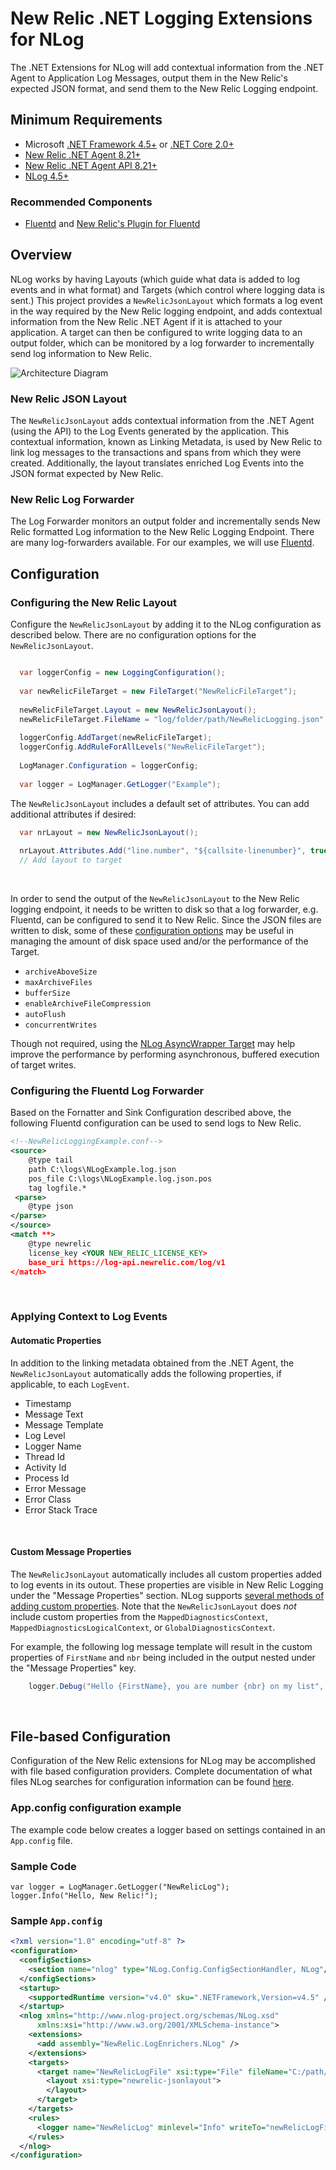 ﻿# New Relic .NET Logging Extensions for NLog
The .NET Extensions for NLog will add contextual information from the .NET Agent to Application Log Messages, output them in the New Relic's expected JSON format, and send them to the New Relic Logging endpoint.


## Minimum Requirements

* Microsoft <a target="_blank" href="https://dotnet.microsoft.com/download/dotnet-framework">.NET Framework 4.5+</a> or  <a target="_blank" href="https://dotnet.microsoft.com/download/dotnet-core">.NET Core 2.0+</a>
* <a target="_blank" href="https://docs.newrelic.com/docs/release-notes/agent-release-notes/net-release-notes">New Relic .NET Agent 8.21+<a>
* <a target="_blank" href="https://docs.newrelic.com/docs/agents/net-agent/net-agent-api" target="_blank">New Relic .NET Agent API 8.21+</a>
* <a target="_blank" href="https://nlog-project.org/">NLog 4.5+</a>

### Recommended Components
* <a target="_blank" href="https://www.fluentd.org/download">Fluentd</a> and <a target="_blank" href="https://github.com/newrelic/newrelic-fluentd-output">New Relic's Plugin for Fluentd</a> 


## Overview
NLog works by having Layouts (which guide what data is added to log events and in what format) and Targets (which control where logging data is sent.)  This project provides a ```NewRelicJsonLayout``` which formats a log event in the way required by the New Relic logging endpoint, and adds contextual information from the New Relic .NET Agent if it is attached to your application.  A target can then be configured to write logging data to an output folder, which can be monitored by a log forwarder to incrementally send log information to New Relic.

![Architecture Diagram](ArchitectureDiagram.svg)

### New Relic JSON Layout
The ```NewRelicJsonLayout``` adds contextual information from the .NET Agent (using the API) to the Log Events generated by the application.  This contextual information, known as Linking Metadata, is used by New Relic to link log messages to the transactions and spans from which they were created.  Additionally, the layout translates enriched Log Events into the JSON format expected by New Relic.

### New Relic Log Forwarder
The Log Forwarder monitors an output folder and incrementally sends New Relic formatted Log information to the New Relic Logging Endpoint.  There are many log-forwarders available.  For our examples, we will use <a href="https://www.fluentd.org/" target="_blank">Fluentd</a>.

## Configuration

### Configuring the New Relic Layout
Configure the ```NewRelicJsonLayout``` by adding it to the NLog configuration as described below.  There are no configuration options for the ```NewRelicJsonLayout```.
```csharp

  var loggerConfig = new LoggingConfiguration();
  
  var newRelicFileTarget = new FileTarget("NewRelicFileTarget");
  
  newRelicFileTarget.Layout = new NewRelicJsonLayout();
  newRelicFileTarget.FileName = "log/folder/path/NewRelicLogging.json";
  
  loggerConfig.AddTarget(newRelicFileTarget);
  loggerConfig.AddRuleForAllLevels("NewRelicFileTarget");
  
  LogManager.Configuration = loggerConfig;
  
  var logger = LogManager.GetLogger("Example");

```

The ```NewRelicJsonLayout``` includes a default set of attributes.  You can add additional attributes if desired:

```csharp
  var nrLayout = new NewRelicJsonLayout();
  
  nrLayout.Attributes.Add("line.number", "${callsite-linenumber}", true));
  // Add layout to target
```
<br/>

In order to send the output of the ```NewRelicJsonLayout``` to the New Relic logging endpoint, it needs to be written to disk so that a log forwarder, e.g. Fluentd, can be configured to send it to New Relic.  Since the JSON files are written to disk, some of these <a href="https://github.com/nlog/NLog/wiki/File-target" target="_blank">configuration options</a> may be useful in managing the amount of disk space used and/or the performance of the Target.

* ```archiveAboveSize```
* ```maxArchiveFiles```
* ```bufferSize```
* ```enableArchiveFileCompression```
* ```autoFlush```
* ```concurrentWrites```

Though not required, using the <a href="https://github.com/nlog/NLog/wiki/AsyncWrapper-target" target="_blank">NLog AsyncWrapper Target</a> may help improve the performance by performing asynchronous, buffered execution of target writes.
<br/>

### Configuring the Fluentd Log Forwarder
Based on the Fornatter and Sink Configuration described above, the following Fluentd configuration can be used to send logs to New Relic.


```xml
<!--NewRelicLoggingExample.conf-->
<source> 
    @type tail 
    path C:\logs\NLogExample.log.json
    pos_file C:\logs\NLogExample.log.json.pos 
    tag logfile.*
 <parse> 
    @type json 
</parse>
</source>
<match **> 
    @type newrelic 
    license_key <YOUR NEW_RELIC_LICENSE_KEY>
    base_uri https://log-api.newrelic.com/log/v1
</match>
```

<br/>

### Applying Context to Log Events

#### Automatic Properties
In addition to the linking metadata obtained from the .NET Agent, the ```NewRelicJsonLayout``` automatically adds the following properties, if applicable, to each ```LogEvent```.

* Timestamp
* Message Text
* Message Template
* Log Level
* Logger Name
* Thread Id
* Activity Id
* Process Id
* Error Message
* Error Class
* Error Stack Trace
<br/>

#### Custom Message Properties
The ```NewRelicJsonLayout``` automatically includes all custom properties added to log events in its outout.  These properties are visible in New Relic Logging under the "Message Properties" section.  NLog supports <a href="https://github.com/NLog/NLog/wiki/Context" target="_blank">several methods of adding custom properties</a>.  Note that the ```NewRelicJsonLayout``` does _not_ include custom properties from the ```MappedDiagnosticsContext```, ```MappedDiagnosticsLogicalContext```, or ```GlobalDiagnosticsContext```.

For example, the following log message template will result in the custom properties of ```FirstName``` and ```nbr``` being included in the output nested under the "Message Properties" key.

```csharp
    logger.Debug("Hello {FirstName}, you are number {nbr} on my list", "Bob", 32);
```
<br/>

## File-based Configuration
Configuration of the New Relic extensions for NLog may be accomplished with file based configuration providers.  Complete documentation of what files NLog searches for configuration information can be found <a href="https://github.com/nlog/nlog/wiki/Configuration-file#configuration-file-locations" target="_blank">here</a>.

### App.config configuration example
The example code below creates a logger based on settings contained in an `App.config` file.

### Sample Code
```CSharp
var logger = LogManager.GetLogger("NewRelicLog");
logger.Info("Hello, New Relic!");
```

### Sample ```App.config```
```XML
<?xml version="1.0" encoding="utf-8" ?>
<configuration>
  <configSections>
    <section name="nlog" type="NLog.Config.ConfigSectionHandler, NLog"/>
  </configSections>
  <startup>
    <supportedRuntime version="v4.0" sku=".NETFramework,Version=v4.5" />
  </startup>
  <nlog xmlns="http://www.nlog-project.org/schemas/NLog.xsd"
      xmlns:xsi="http://www.w3.org/2001/XMLSchema-instance">
    <extensions>
      <add assembly="NewRelic.LogEnrichers.NLog" />
    </extensions>
    <targets>
      <target name="NewRelicLogFile" xsi:type="File" fileName="C:/path/to/NewRelicLog.json">
        <layout xsi:type="newrelic-jsonlayout">
        </layout>
      </target>
    </targets>
    <rules>
      <logger name="NewRelicLog" minlevel="Info" writeTo="newRelicLogFile" />
    </rules>
  </nlog>
</configuration>
```
